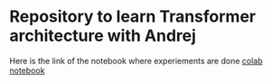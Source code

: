 # Repository to learn Transformer architecture with Andrej
Here is the link of the notebook where experiements are done [colab notebook](https://colab.research.google.com/drive/1kA_Md8ITx8F0KdRspmO7ltvaMAt8o6Q9#scrollTo=GSWiCxlJj72V)